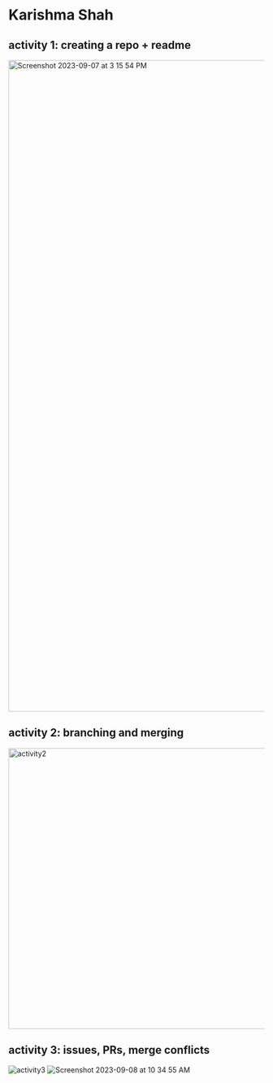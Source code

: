 # Karishma Shah

## activity 1: creating a repo + readme
<img width="1281" alt="Screenshot 2023-09-07 at 3 15 54 PM" src="https://github.com/karishma-shah/ECE444-F2023-Assignment1/assets/68983533/02781e51-e4e8-40bd-b6a1-e984b3f8f5a1">

## activity 2: branching and merging
<img width="552" alt="activity2" src="https://github.com/karishma-shah/ECE444-F2023-Assignment1/assets/68983533/645dd9bf-dadf-4d06-827f-1fddcec508a0">

## activity 3: issues, PRs, merge conflicts
![activity3](https://github.com/karishma-shah/ECE444-F2023-Assignment1/assets/68983533/e5d217a2-a074-4124-ac8a-fb999ea542e7)
![Screenshot 2023-09-08 at 10 34 55 AM](https://github.com/karishma-shah/ECE444-F2023-Assignment1/assets/68983533/4ac6ec10-99fa-4fa6-bbf5-a3615d65c9a9)
